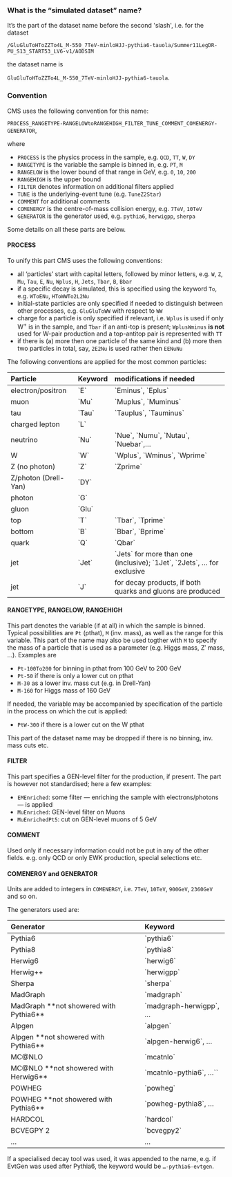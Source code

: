 ### What is the “simulated dataset” name?

It’s the part of the dataset name before the second 'slash', i.e. for the dataset

`/GluGluToHToZZTo4L_M-550_7TeV-minloHJJ-pythia6-tauola/Summer11LegDR-PU_S13_START53_LV6-v1/AODSIM`

the dataset name is

`GluGluToHToZZTo4L_M-550_7TeV-minloHJJ-pythia6-tauola`.

### Convention

CMS uses the following convention for this name:

`PROCESS_RANGETYPE-RANGELOWtoRANGEHIGH_FILTER_TUNE_COMMENT_COMENERGY-GENERATOR`,

where

*   `PROCESS` is the physics process in the sample, e.g. `QCD`, `TT`, `W`, `DY`
*   `RANGETYPE` is the variable the sample is binned in, e.g. `PT`, `M`
*   `RANGELOW` is the lower bound of that range in GeV, e.g. `0`, `10`, `200`
*   `RANGEHIGH` is the upper bound
*   `FILTER` denotes information on additional filters applied
*   `TUNE` is the underlying-event tune (e.g. `TuneZ2Star`)
*   `COMMENT` for additional comments
*   `COMENERGY` is the centre-of-mass collision energy, e.g. `7TeV`, `10TeV`
*   `GENERATOR` is the generator used, e.g. `pythia6`, `herwigpp`, `sherpa`

Some details on all these parts are below.

#### PROCESS

To unify this part CMS uses the following conventions:

*   all ‘particles’ start with capital letters, followed by minor letters, e.g. `W`, `Z`, `Mu`, `Tau`, `E`, `Nu`, `Wplus`, `H`, `Jets`, `Tbar`, `B`, `Bbar`
*   if a specific decay is simulated, this is specified using the keyword `To`, e.g. `WToENu`, `HToWWTo2L2Nu`
*   initial-state particles are only specified if needed to distinguish between other processes, e.g. `GluGluToWW` with respect to `WW`
*   charge for a particle is only specified if relevant, i.e. `Wplus` is used if only W<sup>+</sup> is in the sample, and `Tbar` if an anti-top is present; `WplusWminus` **is not** used for W-pair production and a top-antitop pair is represented with `TT`
*   if there is (a) more then one particle of the same kind and (b) more then two particles in total, say, `2E2Nu` is used rather then `EENuNu`

The following conventions are applied for the most common particles:

<table class="table table-condensed">

<thead>

<tr class="header">

<th align="left">Particle</th>

<th align="left">Keyword</th>

<th align="left">modifications if needed</th>

</tr>

</thead>

<tbody>

<tr class="odd">

<td align="left">electron/positron</td>

<td align="left">`E`</td>

<td align="left">`Eminus`, `Eplus`</td>

</tr>

<tr class="even">

<td align="left">muon</td>

<td align="left">`Mu`</td>

<td align="left">`Muplus`, `Muminus`</td>

</tr>

<tr class="odd">

<td align="left">tau</td>

<td align="left">`Tau`</td>

<td align="left">`Tauplus`, `Tauminus`</td>

</tr>

<tr class="even">

<td align="left">charged lepton</td>

<td align="left">`L`</td>

</tr>

<tr class="odd">

<td align="left">neutrino</td>

<td align="left">`Nu`</td>

<td align="left">`Nue`, `Numu`, `Nutau`, `Nuebar`,…</td>

</tr>

<tr class="even">

<td align="left">W</td>

<td align="left">`W`</td>

<td align="left">`Wplus`, `Wminus`, `Wprime`</td>

</tr>

<tr class="odd">

<td align="left">Z (no photon)</td>

<td align="left">`Z`</td>

<td align="left">`Zprime`</td>

</tr>

<tr class="even">

<td align="left">Z/photon (Drell-Yan)</td>

<td align="left">`DY`</td>

</tr>

<tr class="odd">

<td align="left">photon</td>

<td align="left">`G`</td>

</tr>

<tr class="even">

<td align="left">gluon</td>

<td align="left">`Glu`</td>

</tr>

<tr class="odd">

<td align="left">top</td>

<td align="left">`T`</td>

<td align="left">`Tbar`, `Tprime`</td>

</tr>

<tr class="even">

<td align="left">bottom</td>

<td align="left">`B`</td>

<td align="left">`Bbar`, `Bprime`</td>

</tr>

<tr class="odd">

<td align="left">quark</td>

<td align="left">`Q`</td>

<td align="left">`Qbar`</td>

</tr>

<tr class="even">

<td align="left">jet</td>

<td align="left">`Jet`</td>

<td align="left">`Jets` for more than one (inclusive); `1Jet`, `2Jets`, … for exclusive</td>

</tr>

<tr class="odd">

<td align="left">jet</td>

<td align="left">`J`</td>

<td align="left">for decay products, if both quarks and gluons are produced</td>

</tr>

</tbody>

</table>

#### RANGETYPE, RANGELOW, RANGEHIGH

This part denotes the variable (if at all) in which the sample is binned. Typical possibilities are `Pt` (pthat), `M` (inv. mass), as well as the range for this variable. This part of the name may also be used togther with `M` to specify the mass of a particle that is used as a parameter (e.g. Higgs mass, Z′ mass, …). Examples are

*   `Pt-100To200` for binning in pthat from 100 GeV to 200 GeV
*   `Pt-50` if there is only a lower cut on pthat
*   `M-30` as a lower inv. mass cut (e.g. in Drell-Yan)
*   `M-160` for Higgs mass of 160 GeV

If needed, the variable may be accompanied by specification of the particle in the process on which the cut is applied:

*   `PtW-300` if there is a lower cut on the W pthat

This part of the dataset name may be dropped if there is no binning, inv. mass cuts etc.

#### FILTER

This part specifies a GEN-level filter for the production, if present. The part is however not standardised; here a few examples:

*   `EMEnriched`: some filter — enriching the sample with electrons/photons — is applied
*   `MuEnriched`: GEN-level filter on Muons
*   `MuEnrichedPt5`: cut on GEN-level muons of 5 GeV

#### COMMENT

Used only if necessary information could not be put in any of the other fields. e.g. only QCD or only EWK production, special selections etc.

#### COMENERGY and GENERATOR

Units are added to integers in `COMENERGY`, i.e. `7TeV`, `10TeV`, `900GeV`, `2360GeV` and so on.

The generators used are:

<table class="table table-condensed">

<thead>

<tr class="header">

<th align="left">Generator</th>

<th align="left">Keyword</th>

</tr>

</thead>

<tbody>

<tr class="odd">

<td align="left">Pythia6</td>

<td align="left">`pythia6`</td>

</tr>

<tr class="even">

<td align="left">Pythia8</td>

<td align="left">`pythia8`</td>

</tr>

<tr class="odd">

<td align="left">Herwig6</td>

<td align="left">`herwig6`</td>

</tr>

<tr class="even">

<td align="left">Herwig++</td>

<td align="left">`herwigpp`</td>

</tr>

<tr class="odd">

<td align="left">Sherpa</td>

<td align="left">`sherpa`</td>

</tr>

<tr class="even">

<td align="left">MadGraph</td>

<td align="left">`madgraph`</td>

</tr>

<tr class="odd">

<td align="left">MadGraph **not showered with Pythia6**</td>

<td align="left">`madgraph-herwigpp`, …</td>

</tr>

<tr class="even">

<td align="left">Alpgen</td>

<td align="left">`alpgen`</td>

</tr>

<tr class="odd">

<td align="left">Alpgen **not showered with Pythia6**</td>

<td align="left">`alpgen-herwig6`, …</td>

</tr>

<tr class="even">

<td align="left">MC@NLO</td>

<td align="left">`mcatnlo`</td>

</tr>

<tr class="odd">

<td align="left">MC@NLO **not showered with Herwig6**</td>

<td align="left">`mcatnlo-pythia6`, …``</td>

</tr>

<tr class="even">

<td align="left">POWHEG</td>

<td align="left">`powheg`</td>

</tr>

<tr class="odd">

<td align="left">POWHEG **not showered with Pythia6**</td>

<td align="left">`powheg-pythia8`, …</td>

</tr>

<tr class="even">

<td align="left">HARDCOL</td>

<td align="left">`hardcol`</td>

</tr>

<tr class="odd">

<td align="left">BCVEGPY 2</td>

<td align="left">`bcvegpy2`</td>

</tr>

<tr class="even">

<td align="left">…</td>

<td align="left">…</td>

</tr>

</tbody>

</table>

If a specialised decay tool was used, it was appended to the name, e.g. if EvtGen was used after Pythia6, the keyword would be `…-pythia6-evtgen`.
